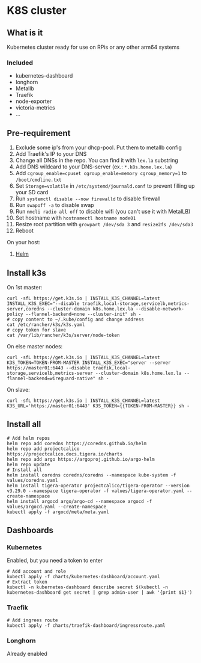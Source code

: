 # K8S cluster

## What is it

Kubernetes cluster ready for use on RPis or any other arm64 systems

### Included

* kubernetes-dashboard
* longhorn
* Metallb
* Traefik
* node-exporter
* victoria-metrics
* ...

## Pre-requirement

1. Exclude some ip's from your dhcp-pool. Put them to metallb config
2. Add Traefik's IP to your DNS
3. Change all DNSs in the repo. You can find it with `lex.la` substring
4. Add DNS wildcard to your DNS-server (ex.: `*.k8s.home.lex.la`)
5. Add `cgroup_enable=cpuset cgroup_enable=memory cgroup_memory=1` to `/boot/cmdline.txt`
6. Set `Storage=volatile` in `/etc/systemd/journald.conf` to prevent filling up your SD card
7. Run `systemctl disable --now firewalld` to disable firewall
8. Run `swapoff -a` to disable swap
9. Run `nmcli radio all off` to disable wifi (you can't use it with MetalLB)
10. Set hostname with `hostnamectl hostname node01`
11. Resize root partition with `growpart /dev/sda 3` and `resize2fs /dev/sda3`
12. Reboot

On your host:

1. [Helm](https://helm.sh/docs/intro/install/)

## Install k3s

On 1st master:

```shell
curl -sfL https://get.k3s.io | INSTALL_K3S_CHANNEL=latest INSTALL_K3S_EXEC="--disable traefik,local-storage,servicelb,metrics-server,coredns --cluster-domain k8s.home.lex.la --disable-network-policy --flannel-backend=none --cluster-init" sh -
# copy content to ~/.kube/config and change address
cat /etc/rancher/k3s/k3s.yaml
# copy token for slave
cat /var/lib/rancher/k3s/server/node-token
```

On else master nodes:

```shell
curl -sfL https://get.k3s.io | INSTALL_K3S_CHANNEL=latest K3S_TOKEN=TOKEN-FROM-MASTER INSTALL_K3S_EXEC="server --server https://master01:6443 --disable traefik,local-storage,servicelb,metrics-server --cluster-domain k8s.home.lex.la --flannel-backend=wireguard-native" sh -
```

On slave:

```shell
curl -sfL https://get.k3s.io | INSTALL_K3S_CHANNEL=latest K3S_URL='https://master01:6443' K3S_TOKEN={{TOKEN-FROM-MASTER}} sh -
```

## Install all

```shell
# Add helm repos
helm repo add coredns https://coredns.github.io/helm
helm repo add projectcalico https://projectcalico.docs.tigera.io/charts
helm repo add argo https://argoproj.github.io/argo-helm
helm repo update
# Install all
helm install coredns coredns/coredns --namespace kube-system -f values/coredns.yaml
helm install tigera-operator projectcalico/tigera-operator --version v3.29.0 --namespace tigera-operator -f values/tigera-operator.yaml --create-namespace
helm install argocd argo/argo-cd --namespace argocd -f values/argocd.yaml --create-namespace
kubectl apply -f argocd/meta/meta.yaml
```

## Dashboards

### Kubernetes

Enabled, but you need a token to enter

```shell
# Add account and role
kubectl apply -f charts/kubernetes-dashboard/account.yaml
# Extract token
kubectl -n kubernetes-dashboard describe secret $(kubectl -n kubernetes-dashboard get secret | grep admin-user | awk '{print $1}')
```

### Traefik

```shell
# Add ingrees route
kubectl apply -f charts/traefik-dashboard/ingressroute.yaml
```

### Longhorn

Already enabled
